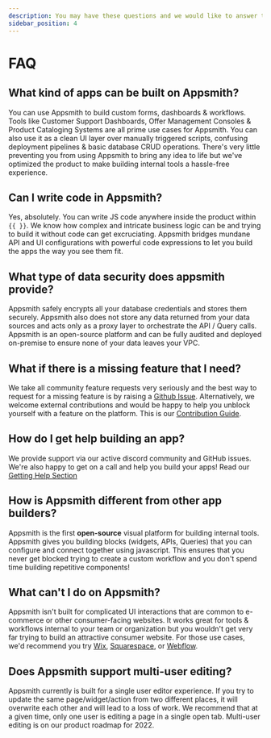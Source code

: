 ```yaml
---
description: You may have these questions and we would like to answer them.
sidebar_position: 4
---
```


# FAQ

## What kind of apps can be built on Appsmith?

You can use Appsmith to build custom forms, dashboards & workflows. Tools like Customer Support Dashboards, Offer Management Consoles & Product Cataloging Systems are all prime use cases for Appsmith. You can also use it as a clean UI layer over manually triggered scripts, confusing deployment pipelines & basic database CRUD operations. There's very little preventing you from using Appsmith to bring any idea to life but we've optimized the product to make building internal tools a hassle-free experience.

## Can I write code in Appsmith?

Yes, absolutely. You can write JS code anywhere inside the product within `{{ }}`. We know how complex and intricate business logic can be and trying to build it without code can get excruciating. Appsmith bridges mundane API and UI configurations with powerful code expressions to let you build the apps the way you see them fit.

## What type of data security does appsmith provide?

Appsmith safely encrypts all your database credentials and stores them securely. Appsmith also does not store any data returned from your data sources and acts only as a proxy layer to orchestrate the API / Query calls. Appsmith is an open-source platform and can be fully audited and deployed on-premise to ensure none of your data leaves your VPC.

## What if there is a missing feature that I need?

We take all community feature requests very seriously and the best way to request for a missing feature is by raising a [Github Issue](https://github.com/appsmithorg/appsmith/issues/new/choose). Alternatively, we welcome external contributions and would be happy to help you unblock yourself with a feature on the platform. This is our [Contribution Guide](https://github.com/appsmithorg/appsmith/blob/release/contributions/CodeContributionsGuidelines.md).

## How do I get help building an app?

We provide support via our active discord community and GitHub issues. We're also happy to get on a call and help you build your apps! Read our [Getting Help Section](../#help-center)

## How is Appsmith different from other app builders?

Appsmith is the first **open-source** visual platform for building internal tools. Appsmith gives you building blocks (widgets, APIs, Queries) that you can configure and connect together using javascript. This ensures that you never get blocked trying to create a custom workflow and you don't spend time building repetitive components!

## What can't I do on Appsmith?

Appsmith isn't built for complicated UI interactions that are common to e-commerce or other consumer-facing websites. It works great for tools & workflows internal to your team or organization but you wouldn't get very far trying to build an attractive consumer website. For those use cases, we'd recommend you try [Wix](https://www.wix.com), [Squarespace](https://www.squarespace.com), or [Webflow](https://www.webflow.com).

## Does Appsmith support multi-user editing?

Appsmith currently is built for a single user editor experience. If you try to update the same page/widget/action from two different places, it will overwrite each other and will lead to a loss of work. We recommend that at a given time, only one user is editing a page in a single open tab. Multi-user editing is on our product roadmap for 2022.

